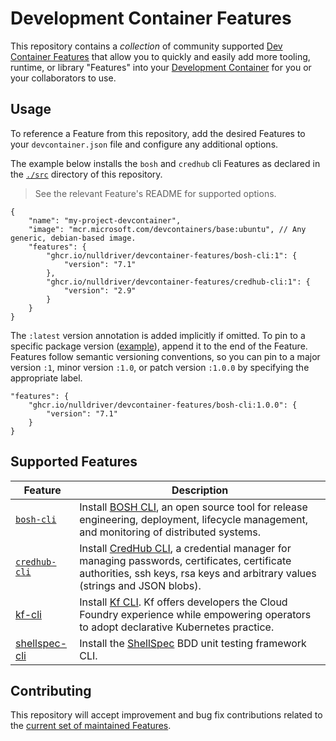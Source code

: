 # Development Container Features

This repository contains a _collection_ of community supported [Dev Container Features](https://containers.dev/implementors/features/) that allow you to quickly and easily add more tooling, runtime, or library "Features" into your [Development Container](https://containers.dev/) for you or your collaborators to use.

## Usage

To reference a Feature from this repository, add the desired Features to your `devcontainer.json` file and configure any additional options.

The example below installs the `bosh` and `credhub` cli Features as declared in the [`./src`](./src) directory of this repository.

> See the relevant Feature's README for supported options.

```jsonc
{
    "name": "my-project-devcontainer",
    "image": "mcr.microsoft.com/devcontainers/base:ubuntu", // Any generic, debian-based image.
    "features": {
        "ghcr.io/nulldriver/devcontainer-features/bosh-cli:1": {
            "version": "7.1"
        },
        "ghcr.io/nulldriver/devcontainer-features/credhub-cli:1": {
            "version": "2.9"
        }
    }
}
```

The `:latest` version annotation is added implicitly if omitted. To pin to a specific package version ([example](https://github.com/nulldriver/devcontainer-features/pkgs/container/devcontainer-features/bosh-cli/versions)), append it to the end of the Feature. Features follow semantic versioning conventions, so you can pin to a major version `:1`, minor version `:1.0`, or patch version `:1.0.0` by specifying the appropriate label.

```jsonc
"features": {
    "ghcr.io/nulldriver/devcontainer-features/bosh-cli:1.0.0": {
        "version": "7.1"
    }
}
```

## Supported Features

| Feature       | Description
| ---           | ---
| [`bosh-cli`](./src/bosh-cli)         | Install [BOSH CLI](https://bosh.io/docs/cli-v2/), an open source tool for release engineering, deployment, lifecycle management, and monitoring of distributed systems.
| [`credhub-cli`](./src/credhub-cli)   | Install [CredHub CLI](https://github.com/cloudfoundry/credhub-cli), a credential manager for managing passwords, certificates, certificate authorities, ssh keys, rsa keys and arbitrary values (strings and JSON blobs).
| [kf-cli](./src/kf-cli)               | Install [Kf CLI](https://cloud.google.com/migrate/kf/docs/).  Kf offers developers the Cloud Foundry experience while empowering operators to adopt declarative Kubernetes practice.
| [shellspec-cli](./src/shellspec-cli) | Install the [ShellSpec](https://github.com/shellspec/shellspec) BDD unit testing framework CLI.

## Contributing

This repository will accept improvement and bug fix contributions related to the [current set of maintained Features](./src).
